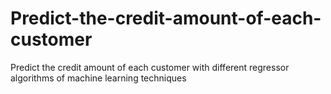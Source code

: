 # Predict-the-credit-amount-of-each-customer
Predict the credit amount of each customer with different regressor algorithms of machine learning techniques
